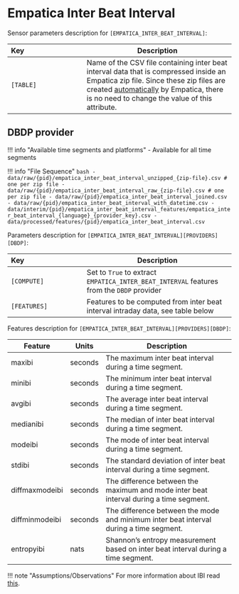 # Empatica Inter Beat Interval

Sensor parameters description for `[EMPATICA_INTER_BEAT_INTERVAL]`:

|Key&nbsp;&nbsp;&nbsp;&nbsp;&nbsp;&nbsp;&nbsp;&nbsp;&nbsp;&nbsp;&nbsp;&nbsp;&nbsp;&nbsp;&nbsp;&nbsp;&nbsp;&nbsp;&nbsp;&nbsp;&nbsp;&nbsp;&nbsp;&nbsp;&nbsp;&nbsp;&nbsp;&nbsp;&nbsp;            | Description |
|----------------|-----------------------------------------------------------------------------------------------------------------------------------
|`[TABLE]`| Name of the CSV file containing inter beat interval data that is compressed inside an Empatica zip file. Since these zip files are created [automatically](https://support.empatica.com/hc/en-us/articles/201608896-Data-export-and-formatting-from-E4-connect-) by Empatica, there is no need to change the value of this attribute.

## DBDP provider

!!! info "Available time segments and platforms"
    - Available for all time segments

!!! info "File Sequence"
    ```bash
    - data/raw/{pid}/empatica_inter_beat_interval_unzipped_{zip-file}.csv # one per zip file
    - data/raw/{pid}/empatica_inter_beat_interval_raw_{zip-file}.csv # one per zip file
    - data/raw/{pid}/empatica_inter_beat_interval_joined.csv
    - data/raw/{pid}/empatica_inter_beat_interval_with_datetime.csv
    - data/interim/{pid}/empatica_inter_beat_interval_features/empatica_inter_beat_interval_{language}_{provider_key}.csv
    - data/processed/features/{pid}/empatica_inter_beat_interval.csv
    ```


Parameters description for `[EMPATICA_INTER_BEAT_INTERVAL][PROVIDERS][DBDP]`:

|Key&nbsp;&nbsp;&nbsp;&nbsp;&nbsp;&nbsp;&nbsp;&nbsp;&nbsp;&nbsp;&nbsp;&nbsp;&nbsp;&nbsp;&nbsp;&nbsp;&nbsp;&nbsp;&nbsp;&nbsp;&nbsp;&nbsp;&nbsp;&nbsp;&nbsp;&nbsp;&nbsp;&nbsp;&nbsp;            | Description |
|----------------|-----------------------------------------------------------------------------------------------------------------------------------
|`[COMPUTE]`  | Set to `True` to extract `EMPATICA_INTER_BEAT_INTERVAL` features from the `DBDP` provider|
|`[FEATURES]` |         Features to be computed from inter beat interval intraday data, see table below          |


Features description for `[EMPATICA_INTER_BEAT_INTERVAL][PROVIDERS][DBDP]`:

|Feature                    |Units          |Description|
|-------------------------- |-------------- |---------------------------|
|maxibi                      |seconds     |The maximum inter beat interval during a time segment.
|minibi                      |seconds     |The minimum inter beat interval during a time segment.
|avgibi                      |seconds     |The average inter beat interval during a time segment.
|medianibi                   |seconds     |The median of inter beat interval during a time segment.
|modeibi                     |seconds     |The mode of inter beat interval during a time segment.
|stdibi                      |seconds     |The standard deviation of inter beat interval during a time segment.
|diffmaxmodeibi              |seconds     |The difference between the maximum and mode inter beat interval during a time segment.
|diffminmodeibi              |seconds     |The difference between the mode and minimum inter beat interval during a time segment.
|entropyibi                  |nats           |Shannon’s entropy measurement based on inter beat interval during a time segment.

!!! note "Assumptions/Observations"
    For more information about IBI read [this](https://support.empatica.com/hc/en-us/articles/360030058011-E4-data-IBI-expected-signal).